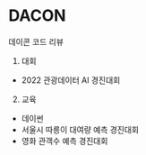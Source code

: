 # DACON
데이콘 코드 리뷰


1) 대회
- 2022 관광데이터 AI 경진대회


2) 교육
- 데이썬
- 서울시 따릉이 대여량 예측 경진대회
- 영화 관객수 예측 경진대회
